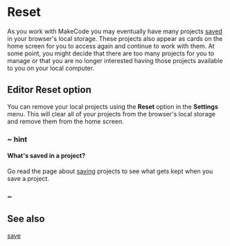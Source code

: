 # Reset

As you work with MakeCode you may eventually have many projects [saved](/save) in your browser's local storage. These projects also appear as cards on the home screen for you to access again and continue to work with them. At some point, you might decide that there are too many projects for you to manage or that you are no longer interested having those projects available to you on your local computer.

## Editor Reset option

You can remove your local projects using the **Reset** option in the **Settings** menu. This will clear all of your projects from the browser's local storage and remove them from the home screen.

### ~ hint

#### What's saved in a project?

Go read the page about [saving](/save) projects to see what gets kept when you save a project.

### ~

## See also

[save](/save)